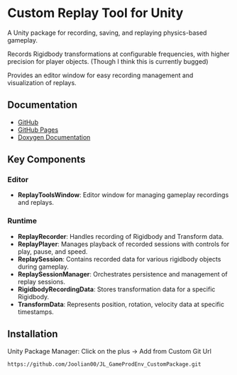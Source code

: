 # Custom Replay Tool for Unity
A Unity package for recording, saving, and replaying physics-based gameplay.

Records Rigidbody transformations at configurable frequencies, with higher precision for player objects. (Though I think this is currently bugged)

Provides an editor window for easy recording management and visualization of replays.


## Documentation

- [GitHub](https://github.com/Joolian00/JL_GameProdEnv_CustomPackage)
- [GitHub Pages](https://joolian00.github.io/JL_GameProdEnv_CustomPackage/)
- [Doxygen Documentation](https://joolian00.github.io/JL_GameProdEnv_CustomPackage/docs/html/index.html)

## Key Components

### Editor
- **ReplayToolsWindow**: Editor window for managing gameplay recordings and replays.

### Runtime
- **ReplayRecorder**: Handles recording of Rigidbody and Transform data.
- **ReplayPlayer**: Manages playback of recorded sessions with controls for play, pause, and speed.
- **ReplaySession**: Contains recorded data for various rigidbody objects during gameplay.
- **ReplaySessionManager**: Orchestrates persistence and management of replay sessions.
- **RigidbodyRecordingData**: Stores transformation data for a specific Rigidbody.
- **TransformData**: Represents position, rotation, velocity data at specific timestamps.

## Installation
Unity Package Manager: Click on the plus → Add from Custom Git Url

```
https://github.com/Joolian00/JL_GameProdEnv_CustomPackage.git
```
    
